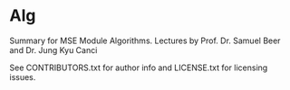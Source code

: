 Alg
===

Summary for MSE Module Algorithms. Lectures by Prof. Dr. Samuel Beer and Dr. Jung Kyu Canci

See CONTRIBUTORS.txt for author info and LICENSE.txt for licensing issues.

